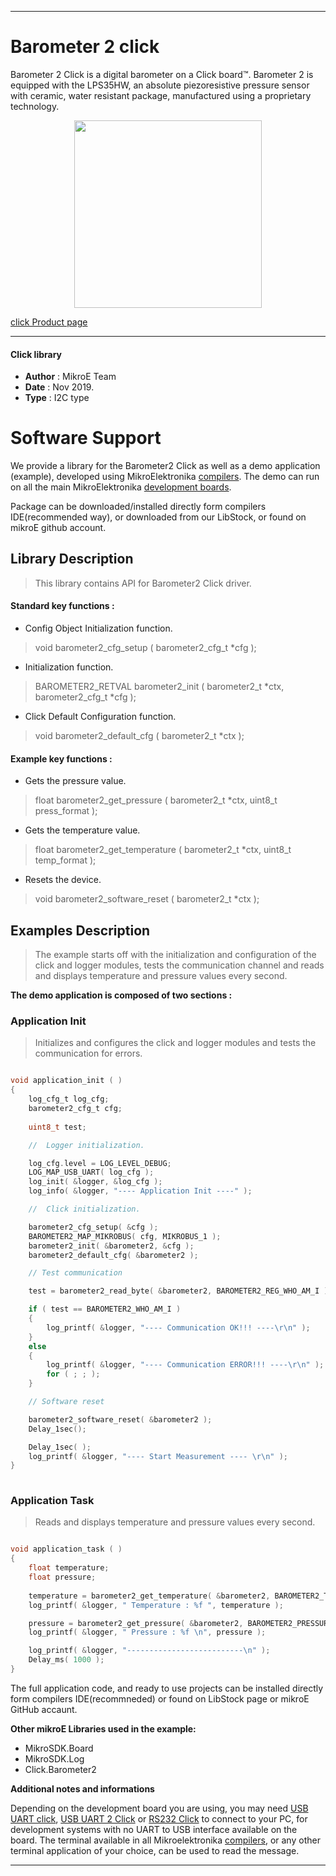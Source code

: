 

---
# Barometer 2 click

Barometer 2 Click is a digital barometer on a Click board™. Barometer 2 is equipped with the LPS35HW, an absolute piezoresistive pressure sensor with ceramic, water resistant package, manufactured using a proprietary technology.

<p align="center">
  <img src="https://download.mikroe.com/images/click_for_ide/barometer2_click.png" height=300px>
</p>

[click Product page](https://www.mikroe.com/barometer-2-click)

---

#### Click library 

- **Author**        : MikroE Team
- **Date**          : Nov 2019.
- **Type**          : I2C type


# Software Support

We provide a library for the Barometer2 Click 
as well as a demo application (example), developed using MikroElektronika 
[compilers](https://shop.mikroe.com/compilers). 
The demo can run on all the main MikroElektronika [development boards](https://shop.mikroe.com/development-boards).

Package can be downloaded/installed directly form compilers IDE(recommended way), or downloaded from our LibStock, or found on mikroE github account. 

## Library Description

> This library contains API for Barometer2 Click driver.

#### Standard key functions :

- Config Object Initialization function.
> void barometer2_cfg_setup ( barometer2_cfg_t *cfg ); 
 
- Initialization function.
> BAROMETER2_RETVAL barometer2_init ( barometer2_t *ctx, barometer2_cfg_t *cfg );

- Click Default Configuration function.
> void barometer2_default_cfg ( barometer2_t *ctx );


#### Example key functions :

- Gets the pressure value.
> float barometer2_get_pressure ( barometer2_t *ctx, uint8_t press_format );
 
- Gets the temperature value.
> float barometer2_get_temperature ( barometer2_t *ctx, uint8_t temp_format );

- Resets the device.
> void barometer2_software_reset ( barometer2_t *ctx );

## Examples Description

> The example starts off with the initialization and configuration of the click and logger modules, tests the communication channel and reads and displays temperature and pressure values every second.

**The demo application is composed of two sections :**

### Application Init 

> Initializes and configures the click and logger modules and tests the communication for errors.

```c

void application_init ( )
{
    log_cfg_t log_cfg;
    barometer2_cfg_t cfg;
    
    uint8_t test;

    //  Logger initialization.

    log_cfg.level = LOG_LEVEL_DEBUG;
    LOG_MAP_USB_UART( log_cfg );
    log_init( &logger, &log_cfg );
    log_info( &logger, "---- Application Init ----" );

    //  Click initialization.

    barometer2_cfg_setup( &cfg );
    BAROMETER2_MAP_MIKROBUS( cfg, MIKROBUS_1 );
    barometer2_init( &barometer2, &cfg );
    barometer2_default_cfg( &barometer2 );

    // Test communication

    test = barometer2_read_byte( &barometer2, BAROMETER2_REG_WHO_AM_I ); 

    if ( test == BAROMETER2_WHO_AM_I )
    {
        log_printf( &logger, "---- Communication OK!!! ----\r\n" );
    }
    else
    {
        log_printf( &logger, "---- Communication ERROR!!! ----\r\n" );
        for ( ; ; );
    } 

    // Software reset 

    barometer2_software_reset( &barometer2 );
    Delay_1sec();

    Delay_1sec( );
    log_printf( &logger, "---- Start Measurement ---- \r\n" );
}
  
```

### Application Task

> Reads and displays temperature and pressure values every second.

```c

void application_task ( )
{
    float temperature;
    float pressure;
     
    temperature = barometer2_get_temperature( &barometer2, BAROMETER2_TEMPERATURE_IN_CELSIUS );
    log_printf( &logger, " Temperature : %f ", temperature );

    pressure = barometer2_get_pressure( &barometer2, BAROMETER2_PRESSURE_DATA_IN_mBar );
    log_printf( &logger, " Pressure : %f \n", pressure );

    log_printf( &logger, "--------------------------\n" );
    Delay_ms( 1000 );
}  

```

The full application code, and ready to use projects can be  installed directly form compilers IDE(recommneded) or found on LibStock page or mikroE GitHub accaunt.

**Other mikroE Libraries used in the example:** 

- MikroSDK.Board
- MikroSDK.Log
- Click.Barometer2

**Additional notes and informations**

Depending on the development board you are using, you may need 
[USB UART click](https://shop.mikroe.com/usb-uart-click), 
[USB UART 2 Click](https://shop.mikroe.com/usb-uart-2-click) or 
[RS232 Click](https://shop.mikroe.com/rs232-click) to connect to your PC, for 
development systems with no UART to USB interface available on the board. The 
terminal available in all Mikroelektronika 
[compilers](https://shop.mikroe.com/compilers), or any other terminal application 
of your choice, can be used to read the message.



---
